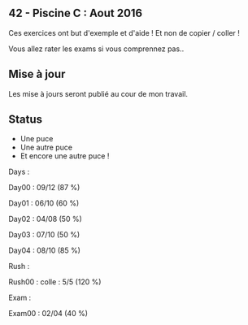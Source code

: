 ## 42 - Piscine C : Aout 2016

<p>Ces exercices ont but d'exemple et d'aide ! Et non de copier / coller !<br/>

Vous allez rater les exams si vous comprennez pas..</p>


## Mise à jour

<p>Les mise à jours seront publié au cour de mon travail.</p>


## Status

<ul>
<li>Une puce</li>
<li>Une autre puce</li>
<li>Et encore une autre puce !</li>
</ul>


Days :

Day00 : 09/12 (87 %)

Day01 : 06/10 (60 %)

Day02 : 04/08 (50 %)

Day03 : 07/10 (50 %)

Day04 : 08/10 (85 %)

Rush :

Rush00 : colle : 5/5 (120 %)

Exam :

Exam00 : 02/04 (40 %)
